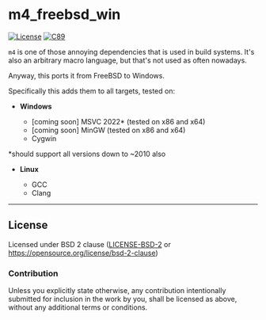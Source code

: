 m4_freebsd_win
==================
[![License](https://img.shields.io/badge/License-BSD_2--Clause-blue.svg)](https://opensource.org/licenses/BSD-2-Clause)
[![C89](https://img.shields.io/badge/C-89-blue)](https://en.wikipedia.org/wiki/C89_(C_version))

`m4` is one of those annoying dependencies that is used in build systems. It's also an arbitrary macro language, but that's not used as often nowadays.

Anyway, this ports it from FreeBSD to Windows.

Specifically this adds them to all targets, tested on:

- **Windows**

  - [coming soon] MSVC 2022* (tested on x86 and x64)
  - [coming soon] MinGW (tested on x86 and x64)
  - Cygwin

*should support all versions down to ~2010 also

- **Linux**

  - GCC
  - Clang

---

## License

Licensed under BSD 2 clause ([LICENSE-BSD-2](LICENSE-BSD-2) or <https://opensource.org/license/bsd-2-clause>)

### Contribution

Unless you explicitly state otherwise, any contribution intentionally submitted
for inclusion in the work by you, shall be licensed as above, without any
additional terms or conditions.
